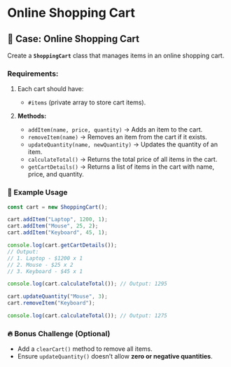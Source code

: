 
# Online Shopping Cart

## 🚀 Case: Online Shopping Cart

Create a **`ShoppingCart`** class that manages items in an online shopping cart.

### **Requirements:**

1. Each cart should have:  
   - `#items` (private array to store cart items).  

2. **Methods:**

   - `addItem(name, price, quantity)` → Adds an item to the cart.  
   - `removeItem(name)` → Removes an item from the cart if it exists.  
   - `updateQuantity(name, newQuantity)` → Updates the quantity of an item.  
   - `calculateTotal()` → Returns the total price of all items in the cart.  
   - `getCartDetails()` → Returns a list of items in the cart with name, price, and quantity.  

### **🔹 Example Usage**

```javascript
const cart = new ShoppingCart();

cart.addItem("Laptop", 1200, 1);
cart.addItem("Mouse", 25, 2);
cart.addItem("Keyboard", 45, 1);

console.log(cart.getCartDetails());
// Output: 
// 1. Laptop - $1200 x 1
// 2. Mouse - $25 x 2
// 3. Keyboard - $45 x 1

console.log(cart.calculateTotal()); // Output: 1295

cart.updateQuantity("Mouse", 3);
cart.removeItem("Keyboard");

console.log(cart.calculateTotal()); // Output: 1275
```

### **🔥 Bonus Challenge (Optional)**  
- Add a `clearCart()` method to remove all items.  
- Ensure `updateQuantity()` doesn’t allow **zero or negative quantities**.  

